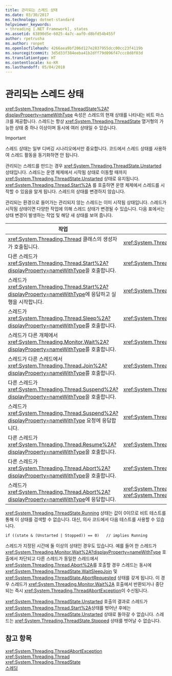 ```yaml
---
title: 관리되는 스레드 상태
ms.date: 03/30/2017
ms.technology: dotnet-standard
helpviewer_keywords:
- threading [.NET Framework], states
ms.assetid: 63890d5e-6025-4a7c-aaf0-d8bfd54b455f
author: rpetrusha
ms.author: ronpet
ms.openlocfilehash: 4266aea9bf206d127e2837955dcc00cc23f4119b
ms.sourcegitcommit: 3d5d33f384eeba41b2dff79d096f47ccc8d8f03d
ms.translationtype: HT
ms.contentlocale: ko-KR
ms.lasthandoff: 05/04/2018
---
```

# <a name="managed-thread-states"></a>관리되는 스레드 상태
<xref:System.Threading.Thread.ThreadState%2A?displayProperty=nameWithType> 속성은 스레드의 현재 상태를 나타내는 비트 마스크를 제공합니다. 스레드는 항상 <xref:System.Threading.ThreadState> 열거형의 가능한 상태 중 하나 이상이며 동시에 여러 상태일 수 있습니다.  
  
> [!IMPORTANT]
>  스레드 상태는 일부 디버깅 시나리오에서만 중요합니다. 코드에서 스레드 상태를 사용하여 스레드 활동을 동기화하면 안 됩니다.  
  
 관리되는 스레드를 만드는 경우 <xref:System.Threading.ThreadState.Unstarted> 상태입니다. 스레드는 운영 체제에서 시작됨 상태로 이동할 때까지 <xref:System.Threading.ThreadState.Unstarted> 상태로 유지됩니다. <xref:System.Threading.Thread.Start%2A> 를 호출하면 운영 체제에서 스레드를 시작할 수 있음을 알게 됩니다. 스레드의 상태를 변경하지 않습니다.  
  
 관리되는 환경으로 들어가는 관리되지 않는 스레드는 이미 시작됨 상태입니다. 스레드가 시작됨 상태이면 다양한 작업에 의해 스레드 상태가 변경될 수 있습니다. 다음 표에서는 상태 변경이 발생하는 작업 및 해당 새 상태를 보여 줍니다.  
  
|작업|새 상태|  
|------------|-------------------------|  
|<xref:System.Threading.Thread> 클래스의 생성자가 호출됩니다.|<xref:System.Threading.ThreadState.Unstarted>|  
|다른 스레드가 <xref:System.Threading.Thread.Start%2A?displayProperty=nameWithType>을 호출합니다.|<xref:System.Threading.ThreadState.Unstarted>|  
|스레드가 <xref:System.Threading.Thread.Start%2A?displayProperty=nameWithType>에 응답하고 실행을 시작합니다.|<xref:System.Threading.ThreadState.Running>|  
|스레드가 <xref:System.Threading.Thread.Sleep%2A?displayProperty=nameWithType>를 호출합니다.|<xref:System.Threading.ThreadState.WaitSleepJoin>|  
|스레드가 다른 개체에서 <xref:System.Threading.Monitor.Wait%2A?displayProperty=nameWithType>를 호출합니다.|<xref:System.Threading.ThreadState.WaitSleepJoin>|  
|스레드가 다른 스레드에서 <xref:System.Threading.Thread.Join%2A?displayProperty=nameWithType>를 호출합니다.|<xref:System.Threading.ThreadState.WaitSleepJoin>|  
|다른 스레드가 <xref:System.Threading.Thread.Suspend%2A?displayProperty=nameWithType>을 호출합니다.|<xref:System.Threading.ThreadState.SuspendRequested>|  
|스레드가 <xref:System.Threading.Thread.Suspend%2A?displayProperty=nameWithType> 요청에 응답합니다.|<xref:System.Threading.ThreadState.Suspended>|  
|다른 스레드가 <xref:System.Threading.Thread.Resume%2A?displayProperty=nameWithType>을 호출합니다.|<xref:System.Threading.ThreadState.Running>|  
|다른 스레드가 <xref:System.Threading.Thread.Abort%2A?displayProperty=nameWithType>을 호출합니다.|<xref:System.Threading.ThreadState.AbortRequested>|  
|스레드가 <xref:System.Threading.Thread.Abort%2A?displayProperty=nameWithType>에 응답합니다.|<xref:System.Threading.ThreadState.Aborted>, <xref:System.Threading.ThreadState.Stopped>|  
  
 <xref:System.Threading.ThreadState.Running> 상태는 값이 0이므로 비트 테스트를 통해 이 상태를 검색할 수 없습니다. 대신, 의사 코드에서 다음 테스트를 사용할 수 있습니다.  
  
```  
if ((state & (Unstarted | Stopped)) == 0)   // implies Running     
```  
  
 스레드가 지정된 시간에 둘 이상의 상태인 경우도 있습니다. 예를 들어 한 스레드가 <xref:System.Threading.Monitor.Wait%2A?displayProperty=nameWithType> 호출에서 차단되고 다른 스레드가 동일한 스레드에서 <xref:System.Threading.Thread.Abort%2A>를 호출할 경우 스레드는 동시에 <xref:System.Threading.ThreadState.WaitSleepJoin> 및 <xref:System.Threading.ThreadState.AbortRequested> 상태를 갖게 됩니다. 이 경우 스레드가 <xref:System.Threading.Monitor.Wait%2A> 호출에서 반환되거나 중단되는 즉시 <xref:System.Threading.ThreadAbortException>이 수신됩니다.  
  
 <xref:System.Threading.ThreadState.Unstarted> 호출의 결과로 스레드가 <xref:System.Threading.Thread.Start%2A>상태를 벗어난 후에는 <xref:System.Threading.ThreadState.Unstarted> 상태로 돌아갈 수 없습니다. 스레드는 <xref:System.Threading.ThreadState.Stopped> 상태를 벗어날 수 없습니다.  
  
## <a name="see-also"></a>참고 항목  
 <xref:System.Threading.ThreadAbortException>  
 <xref:System.Threading.Thread>  
 <xref:System.Threading.ThreadState>  
 [스레딩](../../../docs/standard/threading/index.md)
